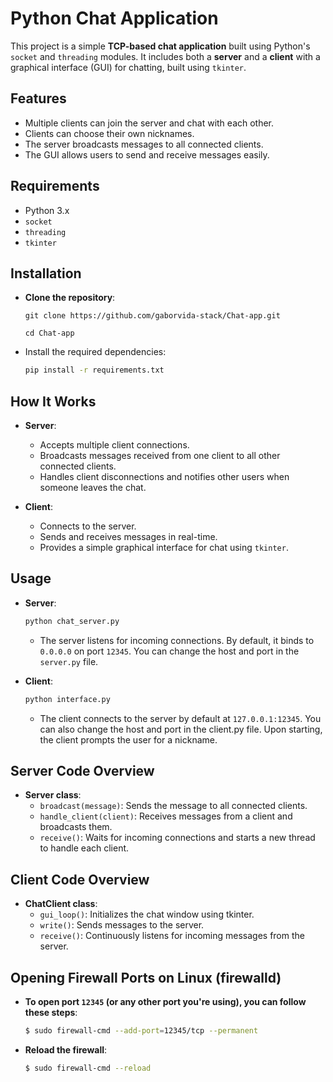 # Python Chat Application

This project is a simple **TCP-based chat application** built using Python's `socket` and `threading` modules. It includes both a **server** and a **client** with a graphical interface (GUI) for chatting, built using `tkinter`.

## Features
- Multiple clients can join the server and chat with each other.
- Clients can choose their own nicknames.
- The server broadcasts messages to all connected clients.
- The GUI allows users to send and receive messages easily.

## Requirements
  - Python 3.x
  - `socket`
  - `threading`
  - `tkinter`

## Installation
  - **Clone the repository**:
    ```
    git clone https://github.com/gaborvida-stack/Chat-app.git
    ```
    ```
    cd Chat-app
    ```
  - Install the required dependencies:
    ```bash
    pip install -r requirements.txt
    ```

## How It Works
- **Server**:
  - Accepts multiple client connections.
  - Broadcasts messages received from one client to all other connected clients.
  - Handles client disconnections and notifies other users when someone leaves the chat.
  
- **Client**:
  - Connects to the server.
  - Sends and receives messages in real-time.
  - Provides a simple graphical interface for chat using `tkinter`.

## Usage
- **Server**:
    ```bash
    python chat_server.py
    ```
   - The server listens for incoming connections. By default, it binds to `0.0.0.0` on port `12345`. You can change the host and port in the `server.py` file.

- **Client**:
    ```bash
    python interface.py
    ```
    - The client connects to the server by default at `127.0.0.1:12345`. You can also change the host and port in the client.py file. Upon starting, the client prompts the user for a nickname.

## Server Code Overview
- **Server class**:
    - `broadcast(message)`: Sends the message to all connected clients.
    - `handle_client(client)`: Receives messages from a client and broadcasts them.
    - `receive()`: Waits for incoming connections and starts a new thread to handle each client.

## Client Code Overview
- **ChatClient class**:
    - `gui_loop()`: Initializes the chat window using tkinter.
    - `write()`: Sends messages to the server.
    - `receive()`: Continuously listens for incoming messages from the server.
 
## Opening Firewall Ports on Linux (firewalld) 
- **To open port `12345` (or any other port you're using), you can follow these steps**:
  ```bash
  $ sudo firewall-cmd --add-port=12345/tcp --permanent
  ```
- **Reload the firewall**:
  ```bash
  $ sudo firewall-cmd --reload
  ```
